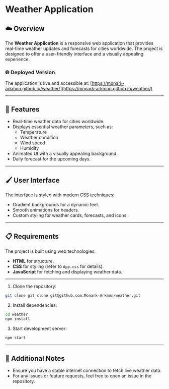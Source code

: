 # Weather Application

## ☁️ Overview
The **Weather Application** is a responsive web application that provides real-time weather updates and forecasts for cities worldwide. The project is designed to offer a user-friendly interface and a visually appealing experience.

### 🌐 Deployed Version
The application is live and accessible at:
[https://monark-arkmon.github.io/weather/](https://monark-arkmon.github.io/weather/)

---

## 🚀 Features
- Real-time weather data for cities worldwide.
- Displays essential weather parameters, such as:
  - Temperature
  - Weather condition
  - Wind speed
  - Humidity
- Animated UI with a visually appealing background.
- Daily forecast for the upcoming days.

---

## 🖌️ User Interface
The interface is styled with modern CSS techniques:
- Gradient backgrounds for a dynamic feel.
- Smooth animations for headers.
- Custom styling for weather cards, forecasts, and icons.

---

## 📋 Requirements
The project is built using web technologies:
- **HTML** for structure.
- **CSS** for styling (refer to `App.css` for details).
- **JavaScript** for fetching and displaying weather data.

---

1. Clone the repository:
```bash
git clone git clone git@github.com:Monark-Arkmon/weather.git
```

2. Install dependencies:
```bash
cd weather
npm install
```

3. Start development server:
```bash
npm start
```
---

## 📌 Additional Notes
- Ensure you have a stable internet connection to fetch live weather data.
- For any issues or feature requests, feel free to open an issue in the repository.
